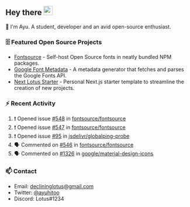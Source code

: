 ## Hey there <img src="https://media.giphy.com/media/hvRJCLFzcasrR4ia7z/giphy.gif" width="25" height="25">

📝 I'm Ayu. A student, developer and an avid open-source enthusiast.

### 🗄 Featured Open Source Projects

- [Fontsource](https://github.com/fontsource/fontsource) - Self-host Open Source fonts in neatly bundled NPM packages.
- [Google Font Metadata](https://github.com/fontsource/google-font-metadata) - A metadata generator that fetches and parses the Google Fonts API.
- [Next Lotus Starter](https://github.com/DecliningLotus/next-lotus-starter) - Personal Next.js starter template to streamline the creation of new projects.

### ⚡ Recent Activity

<!--START_SECTION:activity-->

1. ❗️ Opened issue [#548](https://github.com/fontsource/fontsource/issues/548) in [fontsource/fontsource](https://github.com/fontsource/fontsource)
2. ❗️ Opened issue [#547](https://github.com/fontsource/fontsource/issues/547) in [fontsource/fontsource](https://github.com/fontsource/fontsource)
3. ❗️ Opened issue [#95](https://github.com/jsdelivr/globalping-probe/issues/95) in [jsdelivr/globalping-probe](https://github.com/jsdelivr/globalping-probe)
4. 🗣 Commented on [#546](https://github.com/fontsource/fontsource/issues/546) in [fontsource/fontsource](https://github.com/fontsource/fontsource)
5. 🗣 Commented on [#1326](https://github.com/google/material-design-icons/issues/1326) in [google/material-design-icons](https://github.com/google/material-design-icons)
<!--END_SECTION:activity-->

### 📫 Contact

- Email: declininglotus@gmail.com
- Twitter: [@ayuhitoo](https://twitter.com/ayuhitoo)
- Discord: Lotus#1234
